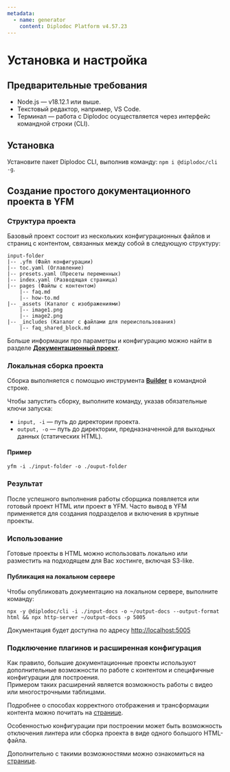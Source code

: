 ```yaml
---
metadata:
  - name: generator
    content: Diplodoc Platform v4.57.23
---
```

# Установка и настройка

## Предварительные требования

- Node.js — v18.12.1 или выше.
- Текстовый редактор, например, VS Code.
- Терминал — работа с Diplodoc осуществляется через интерфейс командной строки (CLI).

## Установка

Установите пакет Diplodoc CLI, выполнив команду: `npm i @diplodoc/cli -g`.

## Создание простого документационного проекта в YFM

### Структура проекта

Базовый проект состоит из нескольких конфигурационных файлов и страниц с контентом, связанных между собой в следующую структуру: 

```
input-folder
|-- .yfm (Файл конфигурации)
|-- toc.yaml (Оглавление)
|-- presets.yaml (Пресеты переменных)
|-- index.yaml (Разводящая страница)
|-- pages (Файлы с контентом)
    |-- faq.md
    |-- how-to.md
|-- _assets (Каталог с изображениями)
    |-- image1.png
    |-- image2.png
|-- _includes (Каталог с файлами для переиспользования)
    |-- faq_shared_block.md
```

Больше информации про параметры и конфигурацию можно найти в разделе [**Документационный проект**](./project/index.md). 

### Локальная сборка проекта 

Сборка выполняется с помощью инструмента [**Builder**](tools/docs/index.md) в командной строке.

Чтобы запустить сборку, выполните команду, указав обязательные ключи запуска:


- `input, -i` — путь до директории проекта.
- `output, -o` — путь до директории, предназначенной для выходных данных (статических HTML).

#### Пример

```
yfm -i ./input-folder -o ./ouput-folder
```

### Результат 

После успешного выполнения работы сборщика появляется или готовый проект HTML или проект в YFM.
Часто вывод в YFM применяется для создания подразделов и включения в крупные проекты. 

### Использование

Готовые проекты в HTML можно использовать локально или разместить на подходящем для Вас хостинге, включая S3-like.

#### Публикация на локальном сервере

Чтобы опубликовать документацию на локальном сервере, выполните команду:
   
```
npx -y @diplodoc/cli -i ./input-docs -o ~/output-docs --output-format html && npx http-server ~/output-docs -p 5005
```

Документация будет доступна по адресу <http://localhost:5005>

### Подключение плагинов и расширенная конфигурация

Как правило, большие документационные проекты используют дополнительные возможности по работе с контентом и специфичные конфигурации для построения.  
Примером таких расширений является возможность работы с видео или многострочными таблицами.

Подробнее о способах корректного отображения и трансформации контента можно почитать на [странице](./plugins/index.md).

Особенностью конфигурации при построении может быть возможность отключения линтера или сборка проекта в виде одного большого HTML-файла.

Дополнительно с такими возможностями можно ознакомиться на [странице](./tools/transform/settings.md).
